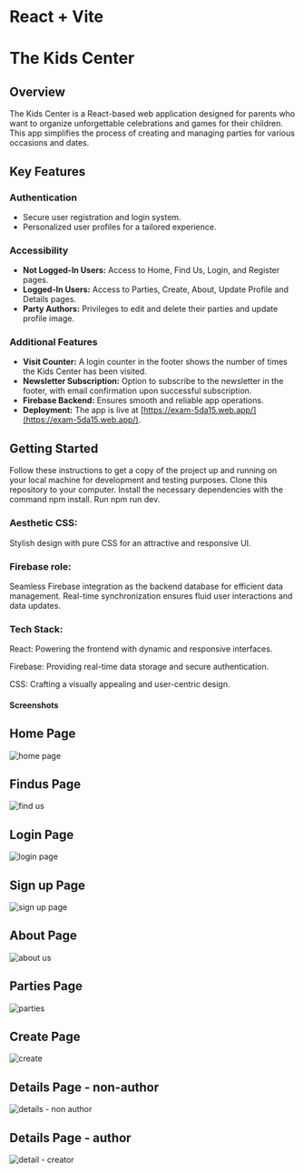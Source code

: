 # React + Vite

# The Kids Center

## Overview
The Kids Center is a React-based web application designed for parents who want to organize unforgettable celebrations and games for their children. This app simplifies the process of creating and managing parties for various occasions and dates.

## Key Features

### Authentication
- Secure user registration and login system.
- Personalized user profiles for a tailored experience.

### Accessibility
- **Not Logged-In Users:** Access to Home, Find Us, Login, and Register pages.
- **Logged-In Users:** Access to Parties, Create, About, Update Profile and Details pages.
- **Party Authors:** Privileges to edit and delete their parties and update profile image.

### Additional Features
- **Visit Counter:** A login counter in the footer shows the number of times the Kids Center has been visited.
- **Newsletter Subscription:** Option to subscribe to the newsletter in the footer, with email confirmation upon successful subscription.
- **Firebase Backend:** Ensures smooth and reliable app operations.
- **Deployment:** The app is live at [https://exam-5da15.web.app/](https://exam-5da15.web.app/).

## Getting Started

Follow these instructions to get a copy of the project up and running on your local machine for development and testing purposes.
Clone this repository to your computer.
Install the necessary dependencies with the command npm install.
Run npm run dev.

### Aesthetic CSS:
Stylish design with pure CSS for an attractive and responsive UI.

### Firebase role:
Seamless Firebase integration as the backend database for efficient data management.
Real-time synchronization ensures fluid user interactions and data updates.

### Tech Stack:
React: Powering the frontend with dynamic and responsive interfaces.

Firebase: Providing real-time data storage and secure authentication.


CSS: Crafting a visually appealing and user-centric design.

#### Screenshots

## Home Page
![home page](https://github.com/KostovPV/project-main/assets/106186518/b203f6e1-05d5-4dd8-9e66-3e92385ada11)



## Findus Page
![find us](https://github.com/KostovPV/project-main/assets/106186518/efb3e1c2-d095-4c55-af49-35eba5c8e827)



## Login Page
![login page](https://github.com/KostovPV/project-main/assets/106186518/a3b84810-d670-4007-abfc-c920949f5132)



## Sign up Page
![sign up page](https://github.com/KostovPV/project-main/assets/106186518/3a58d734-3e42-49b8-a12d-3ed386207f80)



## About Page
![about us](https://github.com/KostovPV/project-main/assets/106186518/b2dcd5a2-8c6a-4cbc-8079-09c251e765c2)



## Parties Page
![parties](https://github.com/KostovPV/project-main/assets/106186518/1fcf0620-e580-4e43-845a-493228f2145e)



## Create Page
![create](https://github.com/KostovPV/project-main/assets/106186518/5ce1d98c-6444-4c52-a744-d73a1f8994f7)



## Details Page - non-author
![details - non author](https://github.com/KostovPV/project-main/assets/106186518/a519108a-e48c-4a4d-ab22-bffd33f29198)



## Details Page - author
![detail - creator](https://github.com/KostovPV/project-main/assets/106186518/daf801e7-5d1d-4253-925a-48474efaf296)





